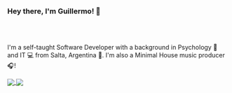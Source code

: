 ### Hey there, I'm Guillermo! 👋

<br />
<br />

I'm a self-taught Software Developer with a background in Psychology 🧠 and IT 💻 from Salta, Argentina 🧉. I'm also a Minimal House music producer 🎧!  

<a href="#">
  <img align="center" src="https://github-readme-stats.vercel.app/api?username=dieguezguille&show_icons=true&hide=prs,contribs&count_private=true&theme=onedark" />
</a>
<a href="#">
  <img align="center" src="https://github-readme-stats.vercel.app/api/top-langs/?username=dieguezguille&hide=ShaderLab,HLSL&layout=compact&theme=onedark" />
</a>
